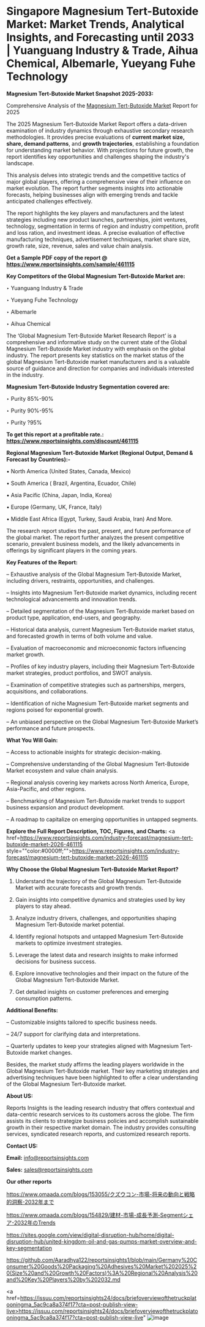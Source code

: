 # Singapore Magnesium Tert-Butoxide Market: Market Trends, Analytical Insights, and Forecasting until 2033 | Yuanguang Industry & Trade, Aihua Chemical, Albemarle, Yueyang Fuhe Technology

<strong>Magnesium Tert-Butoxide Market Snapshot 2025-2033:</strong>

Comprehensive Analysis of the <a href=https://www.reportsinsights.com/sample/461115>Magnesium Tert-Butoxide Market</a> Report for 2025

The 2025 Magnesium Tert-Butoxide Market Report offers a data-driven examination of industry dynamics through exhaustive secondary research methodologies. It provides precise evaluations of <strong>current market size, share, demand patterns</strong>, and <strong>growth trajectories</strong>, establishing a foundation for understanding market behavior. With projections for future growth, the report identifies key opportunities and challenges shaping the industry's landscape.

This analysis delves into strategic trends and the competitive tactics of major global players, offering a comprehensive view of their influence on market evolution. The report further segments insights into actionable forecasts, helping businesses align with emerging trends and tackle anticipated challenges effectively.

The report highlights the key players and manufacturers and the latest strategies including new product launches, partnerships, joint ventures, technology, segmentation in terms of region and industry competition, profit and loss ration, and investment ideas. A precise evaluation of effective manufacturing techniques, advertisement techniques, market share size, growth rate, size, revenue, sales and value chain analysis.

<strong>Get a Sample PDF copy of the report @ <a href=https://www.reportsinsights.com/sample/461115 style=color:#0000ff;>https://www.reportsinsights.com/sample/461115</a></strong>

<strong>Key Competitors of the Global Magnesium Tert-Butoxide Market are:</strong>

‣ Yuanguang Industry & Trade

‣ Yueyang Fuhe Technology

‣ Albemarle

‣ Aihua Chemical

The ‘Global Magnesium Tert-Butoxide Market Research Report’ is a comprehensive and informative study on the current state of the Global Magnesium Tert-Butoxide Market industry with emphasis on the global industry. The report presents key statistics on the market status of the global Magnesium Tert-Butoxide market manufacturers and is a valuable source of guidance and direction for companies and individuals interested in the industry.

<strong>Magnesium Tert-Butoxide Industry Segmentation covered are:</strong>

‣ Purity 85%-90%

‣ Purity 90%-95%

‣ Purity ?95%

<strong>To get this report at a profitable rate.: <a href=https://www.reportsinsights.com/discount/461115 style=color:#0000ff;>https://www.reportsinsights.com/discount/461115</a></strong>

<strong>Regional Magnesium Tert-Butoxide Market (Regional Output, Demand &amp; Forecast by Countries):-</strong>

• North America (United States, Canada, Mexico)

• South America ( Brazil, Argentina, Ecuador, Chile)

• Asia Pacific (China, Japan, India, Korea)

• Europe (Germany, UK, France, Italy)

• Middle East Africa (Egypt, Turkey, Saudi Arabia, Iran) And More.

The research report studies the past, present, and future performance of the global market. The report further analyzes the present competitive scenario, prevalent business models, and the likely advancements in offerings by significant players in the coming years.

<strong>Key Features of the Report:</strong>

– Exhaustive analysis of the Global Magnesium Tert-Butoxide Market, including drivers, restraints, opportunities, and challenges.

– Insights into Magnesium Tert-Butoxide market dynamics, including recent technological advancements and innovation trends.

– Detailed segmentation of the Magnesium Tert-Butoxide market based on product type, application, end-users, and geography.

– Historical data analysis, current Magnesium Tert-Butoxide market status, and forecasted growth in terms of both volume and value.

– Evaluation of macroeconomic and microeconomic factors influencing market growth.

– Profiles of key industry players, including their Magnesium Tert-Butoxide market strategies, product portfolios, and SWOT analysis.

– Examination of competitive strategies such as partnerships, mergers, acquisitions, and collaborations.

– Identification of niche Magnesium Tert-Butoxide market segments and regions poised for exponential growth.

– An unbiased perspective on the Global Magnesium Tert-Butoxide Market’s performance and future prospects.

<strong>What You Will Gain:</strong>

– Access to actionable insights for strategic decision-making.

– Comprehensive understanding of the Global Magnesium Tert-Butoxide Market ecosystem and value chain analysis.

– Regional analysis covering key markets across North America, Europe, Asia-Pacific, and other regions.

– Benchmarking of Magnesium Tert-Butoxide market trends to support business expansion and product development.

– A roadmap to capitalize on emerging opportunities in untapped segments.

<strong>Explore the Full Report Description, TOC, Figures, and Charts:</strong>
<a href=https://www.reportsinsights.com/industry-forecast/magnesium-tert-butoxide-market-2026-461115 style=""color:#0000ff;"">https://www.reportsinsights.com/industry-forecast/magnesium-tert-butoxide-market-2026-461115</a>

<strong>Why Choose the Global Magnesium Tert-Butoxide Market Report?</strong>

1. Understand the trajectory of the Global Magnesium Tert-Butoxide Market with accurate forecasts and growth trends.

2. Gain insights into competitive dynamics and strategies used by key players to stay ahead.

3. Analyze industry drivers, challenges, and opportunities shaping Magnesium Tert-Butoxide market potential.

4. Identify regional hotspots and untapped Magnesium Tert-Butoxide markets to optimize investment strategies.

5. Leverage the latest data and research insights to make informed decisions for business success.

6. Explore innovative technologies and their impact on the future of the Global Magnesium Tert-Butoxide Market.

7. Get detailed insights on customer preferences and emerging consumption patterns.

<strong>Additional Benefits:</strong>

– Customizable insights tailored to specific business needs.

– 24/7 support for clarifying data and interpretations.

– Quarterly updates to keep your strategies aligned with Magnesium Tert-Butoxide market changes.

Besides, the market study affirms the leading players worldwide in the Global Magnesium Tert-Butoxide market. Their key marketing strategies and advertising techniques have been highlighted to offer a clear understanding of the Global Magnesium Tert-Butoxide market.

<strong><strong>About US</strong>:</strong>

Reports Insights is the leading research industry that offers contextual and data-centric research services to its customers across the globe. The firm assists its clients to strategize business policies and accomplish sustainable growth in their respective market domain. The industry provides consulting services, syndicated research reports, and customized research reports.

<strong>Contact US:</strong>

<p class=><b>Email:</b> <a href=mailto:info@reportsinsights.com>info@reportsinsights.com</a></p>
<p class=><b>Sales:</b> <a href=mailto:sales@reportsinsights.com>sales@reportsinsights.com</a></p>

<strong>Our other reports</strong>

<a href=https://www.omaada.com/blogs/153055/クズウコン-市場-将来の動向と戦略的洞察-2032年まで>https://www.omaada.com/blogs/153055/クズウコン-市場-将来の動向と戦略的洞察-2032年まで</a>

<a href=https://www.omaada.com/blogs/154829/建材-市場-成長予測-Segmentシェア-2032年のTrends>https://www.omaada.com/blogs/154829/建材-市場-成長予測-Segmentシェア-2032年のTrends</a>

<a href=https://sites.google.com/view/digital-disruption-hub/home/digital-disruption-hub/united-kingdom-oil-and-gas-pumps-market-overview-and-key-segmentation>https://sites.google.com/view/digital-disruption-hub/home/digital-disruption-hub/united-kingdom-oil-and-gas-pumps-market-overview-and-key-segmentation</a>

<a href=https://github.com/Aaradhya122/reportsinsights1/blob/main/Germany%20Consumer%20Goods%20Packaging%20Adhesives%20Market%202025%20(Size%20and%20Growth%20Factors)%3A%20Regional%20Analysis%20and%20Key%20Players%20by%202032.md>https://github.com/Aaradhya122/reportsinsights1/blob/main/Germany%20Consumer%20Goods%20Packaging%20Adhesives%20Market%202025%20(Size%20and%20Growth%20Factors)%3A%20Regional%20Analysis%20and%20Key%20Players%20by%202032.md</a>

<a href=https://issuu.com/reportsinsights24/docs/briefoverviewofthetruckplatooningma_5ac9ca8a374f17?cta=post-publish-view-live>https://issuu.com/reportsinsights24/docs/briefoverviewofthetruckplatooningma_5ac9ca8a374f17?cta=post-publish-view-live</a>"
![image](https://github.com/user-attachments/assets/8a8dd7ca-ca5a-4405-8dad-b286a57e6e0a)
